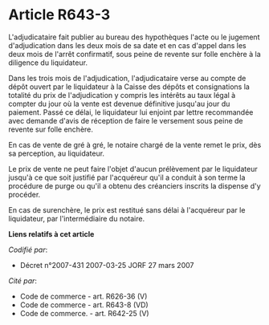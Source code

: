 # Article R643-3

L'adjudicataire fait publier au bureau des hypothèques l'acte ou le jugement d'adjudication dans les deux mois de sa date et
en cas d'appel dans les deux mois de l'arrêt confirmatif, sous peine de revente sur folle enchère à la diligence du
liquidateur.

Dans les trois mois de l'adjudication, l'adjudicataire verse au compte de dépôt ouvert par le liquidateur à la Caisse des
dépôts et consignations la totalité du prix de l'adjudication y compris les intérêts au taux légal à compter du jour où la
vente est devenue définitive jusqu'au jour du paiement. Passé ce délai, le liquidateur lui enjoint par lettre recommandée
avec demande d'avis de réception de faire le versement sous peine de revente sur folle enchère.

En cas de vente de gré à gré, le notaire chargé de la vente remet le prix, dès sa perception, au liquidateur.

Le prix de vente ne peut faire l'objet d'aucun prélèvement par le liquidateur jusqu'à ce que soit justifié par l'acquéreur
qu'il a conduit à son terme la procédure de purge ou qu'il a obtenu des créanciers inscrits la dispense d'y procéder.

En cas de surenchère, le prix est restitué sans délai à l'acquéreur par le liquidateur, par l'intermédiaire du notaire.

**Liens relatifs à cet article**

_Codifié par_:

  - Décret n°2007-431 2007-03-25 JORF 27 mars 2007

_Cité par_:

  - Code de commerce - art. R626-36 (V)
  - Code de commerce - art. R643-8 (VD)
  - Code de commerce. - art. R642-25 (V)
